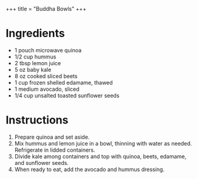 +++
title = "Buddha Bowls"
+++

# Ingredients

- 1 pouch microwave quinoa
- 1/2 cup hummus
- 2 tbsp lemon juice
- 5 oz baby kale
- 8 oz cooked sliced beets
- 1 cup frozen shelled edamame, thawed
- 1 medium avocado, sliced
- 1/4 cup unsalted toasted sunflower seeds

# Instructions

1. Prepare quinoa and set aside.
2. Mix hummus and lemon juice in a bowl, thinning with water as needed. Refrigerate in lidded containers.
3. Divide kale among containers and top with quinoa, beets, edamame, and sunflower seeds.
4. When ready to eat, add the avocado and hummus dressing.
